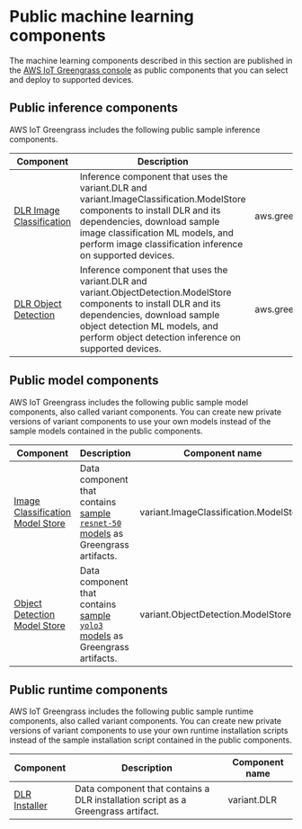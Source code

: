 # Public machine learning components<a name="ml-components"></a>

The machine learning components described in this section are published in the [AWS IoT Greengrass console](https://console.aws.amazon.com/greengrass) as public components that you can select and deploy to supported devices\.

## Public inference components<a name="ml-inference-components"></a>

AWS IoT Greengrass includes the following public sample inference components\.


| Component | Description | Component name | 
| --- | --- | --- | 
| [DLR Image Classification](dlr-image-classification-component.md) | Inference component that uses the variant\.DLR and variant\.ImageClassification\.ModelStore components to install DLR and its dependencies, download sample image classification ML models, and perform image classification inference on supported devices\. | aws\.greengrass\.DLRImageClassification | 
| [DLR Object Detection](dlr-object-detection-component.md) | Inference component that uses the variant\.DLR and variant\.ObjectDetection\.ModelStore components to install DLR and its dependencies, download sample object detection ML models, and perform object detection inference on supported devices\. | aws\.greengrass\.DLRObjectDetection | 

## Public model components<a name="ml-model-components"></a>

AWS IoT Greengrass includes the following public sample model components, also called variant components\. You can create new private versions of variant components to use your own models instead of the sample models contained in the public components\.


| Component | Description | Component name | 
| --- | --- | --- | 
| [Image Classification Model Store](variant-image-classification-component.md) | Data component that contains [sample `resnet-50` models](https://cv.gluon.ai/model_zoo/classification.html#resnet) as Greengrass artifacts\. | variant\.ImageClassification\.ModelStore | 
| [Object Detection Model Store](variant-object-detection-component.md) | Data component that contains [sample `yolo3` models](https://cv.gluon.ai/model_zoo/detection.html#yolo-v3) as Greengrass artifacts\. | variant\.ObjectDetection\.ModelStore | 

## Public runtime components<a name="ml-runtime-components"></a>

AWS IoT Greengrass includes the following public sample runtime components, also called variant components\. You can create new private versions of variant components to use your own runtime installation scripts instead of the sample installation script contained in the public components\.


| Component | Description | Component name | 
| --- | --- | --- | 
| [DLR Installer](variant-dlr-component.md) | Data component that contains a DLR installation script as a Greengrass artifact\.  | variant\.DLR | 